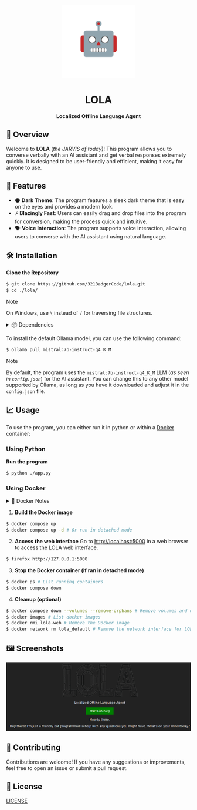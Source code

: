 <p align="center">
	<img src="./asset/logo.png" alt="LOLA logo" width="200" height="200">
</p>

<h1 align="center">LOLA</h1>

<p align="center">
	<strong>Localized Offline Language Agent</strong>
</p>

## 🚀 Overview

Welcome to **LOLA** (*the JARVIS of today*)! This program allows you to converse verbally with an AI assistant and get verbal responses extremely quickly. It is designed to be user-friendly and efficient, making it easy for anyone to use.

## 🎨 Features

- 🌑 **Dark Theme**: The program features a sleek dark theme that is easy on the eyes and provides a modern look.
- ⚡ **Blazingly Fast**: Users can easily drag and drop files into the program for conversion, making the process quick and intuitive.
- 🗣️ **Voice Interaction**: The program supports voice interaction, allowing users to converse with the AI assistant using natural language.

## 🛠️ Installation

**Clone the Repository**
```sh
$ git clone https://github.com/321BadgerCode/lola.git
$ cd ./lola/
```
> [!NOTE]
> On Windows, use `\` instead of `/` for traversing file structures.

<details>

<summary>📦 Dependencies</summary>

- **Python Packages**: The program uses several Python packages. You can install them using pip:
```sh
$ pip install -r requirements.txt
```
- **Ollama**: The program requires [Ollama](https://ollama.com/) to be installed.
```sh
$ curl -fsSL https://ollama.com/install.sh | sh
```

</details>

To install the default Ollama model, you can use the following command:
```sh
$ ollama pull mistral:7b-instruct-q4_K_M
```

> [!NOTE]
> By default, the program uses the `mistral:7b-instruct-q4_K_M` LLM (*as seen in `config.json`*) for the AI assistant. You can change this to any other model supported by Ollama, as long as you have it downloaded and adjust it in the `config.json` file.

## 📈 Usage

To use the program, you can either run it in python or within a [Docker](https://www.docker.com/) container:

### Using Python

**Run the program**
```sh
$ python ./app.py
```

### Using Docker

<details>

<summary>📝 Docker Notes</summary>

1. Ensure you have Docker installed on your system. You can find installation instructions on the [Docker website](https://docs.docker.com/get-docker/).
2. The program uses Docker Compose to manage the container. Make sure you have Docker Compose installed as well.
3. The program uses the `docker compose` command, which is the newer syntax for Docker Compose. If you have an older version of Docker Compose, you may need to use `docker-compose` instead.
4. Some helpful commands:
```sh
$ groups # Check your user groups (you should see `docker` in the list)
$ newgrp docker # Create a new group session with the `docker` group
$ sudo usermod -aG docker $USER && sudo reboot # Add your user to the Docker group and reboot
$ docker builder prune # Clean up unused Docker build cache
```

</details>

1. **Build the Docker image**
```sh
$ docker compose up
$ docker compose up -d # Or run in detached mode
```

2. **Access the web interface**
Go to [http://localhost:5000](http://127.0.0.1:5000) in a web browser to access the LOLA web interface.
```sh
$ firefox http://127.0.0.1:5000
```

3. **Stop the Docker container (if ran in detached mode)**
```sh
$ docker ps # List running containers
$ docker compose down
```

4. **Cleanup (optional)**
```sh
$ docker compose down --volumes --remove-orphans # Remove volumes and orphan containers
$ docker images # List docker images
$ docker rmi lola-web # Remove the Docker image
$ docker network rm lola_default # Remove the network interface for LOLA
```

## 🖼️ Screenshots

<p align="center">
	<img src="./asset/ex.png" alt="Example" width="600">
</p>

## 🤝 Contributing

Contributions are welcome! If you have any suggestions or improvements, feel free to open an issue or submit a pull request.

## 📜 License

[LICENSE](./LICENSE)